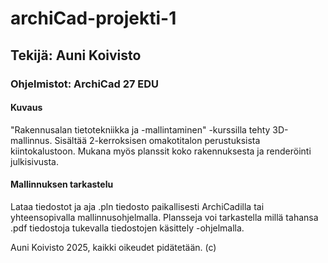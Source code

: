 # archiCad-projekti-1
## Tekijä: Auni Koivisto
### Ohjelmistot: ArchiCad 27 EDU

#### Kuvaus
"Rakennusalan tietotekniikka ja -mallintaminen" -kurssilla tehty 3D-mallinnus. Sisältää 2-kerroksisen omakotitalon perustuksista kiintokalustoon. Mukana myös planssit koko rakennuksesta ja renderöinti julkisivusta.

#### Mallinnuksen tarkastelu
Lataa tiedostot ja aja .pln tiedosto paikallisesti ArchiCadilla tai yhteensopivalla mallinnusohjelmalla. Plansseja voi tarkastella millä tahansa .pdf tiedostoja tukevalla tiedostojen käsittely -ohjelmalla.

Auni Koivisto 2025, kaikki oikeudet pidätetään. (c)

